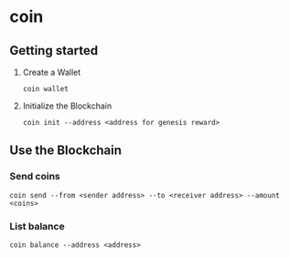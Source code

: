# coin

## Getting started
1. Create a Wallet

    ```coin wallet```

2. Initialize the Blockchain

    ```coin init --address <address for genesis reward>```

## Use the Blockchain
### Send coins
```coin send --from <sender address> --to <receiver address> --amount <coins>```

### List balance
```coin balance --address <address>```